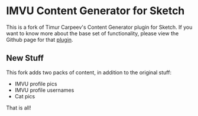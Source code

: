 IMVU Content Generator for Sketch
============================
This is a fork of Timur Carpeev's Content Generator plugin for Sketch. If you want to know more about the base set of functionality, please view the Github page for that [plugin](https://github.com/timuric/Content-generator-sketch-plugin).

## New Stuff
This fork adds two packs of content, in addition to the original stuff:
* IMVU profile pics
* IMVU profile usernames
* Cat pics

That is all!